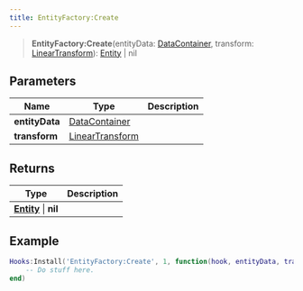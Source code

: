 ```yaml
---
title: EntityFactory:Create
---
```


> **EntityFactory:Create**(entityData: [DataContainer](/vext/ref/shared/type/datacontainer), transform: [LinearTransform](/vext/ref/shared/type/lineartransform)): [Entity](/vext/ref/shared/type/entity) \| nil

## Parameters

| Name | Type | Description |
| ---- | ---- | ----------- |
| **entityData** | [DataContainer](/vext/ref/shared/type/datacontainer) |  |
| **transform** | [LinearTransform](/vext/ref/shared/type/lineartransform) |  |

## Returns

| Type | Description |
| ---- | ----------- |
| **[Entity](/vext/ref/shared/type/entity)** \| **nil** |  |

## Example

```lua
Hooks:Install('EntityFactory:Create', 1, function(hook, entityData, transform)
    -- Do stuff here.
end)
```
